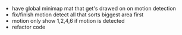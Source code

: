 - have global minimap mat that get's drawed on on motion detection
- fix/finish motion detect all that sorts biggest area first
- motion only show 1,2,4,6 if motion is detected
- refactor code
